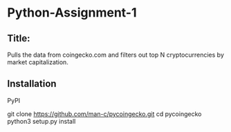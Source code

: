 # Python-Assignment-1


## Title: 

Pulls the data from coingecko.com and filters out top N cryptocurrencies by market capitalization.

## Installation

PyPI

<pip install pycoingecko
or from source >

git clone https://github.com/man-c/pycoingecko.git
cd pycoingecko
python3 setup.py install
